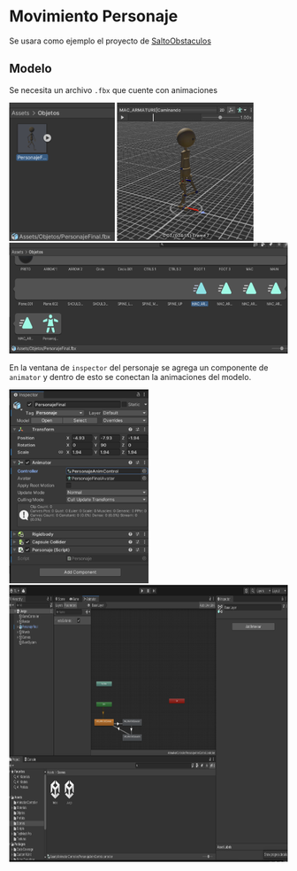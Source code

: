 # Movimiento Personaje

Se usara como ejemplo el proyecto de [SaltoObstaculos](SaltoObstaculos/README.md)

## Modelo

Se necesita un archivo `.fbx` que cuente con animaciones

<img src="imgMds/PersonajeEnObjetos.png" alt="Personaje" height="250"/> 
<img src="imgMds/AnimacionPersonaje.png" alt="AnimacionesPersonaje" height="250"/> 
<img src="imgMds/AnimacionesPersonaje.png" alt="AnimacionesPersonaje" height="200"/>

En la ventana de `inspector` del personaje se agrega un componente de `animator` y dentro de esto se conectan la animaciones del modelo.

<img src="imgMds/PersonajeInspector.png" alt="PersonajeInspector" height="350"/> 
<img src="imgMds/AnimatorView.png" alt="AnimatorView" height="500"/>
